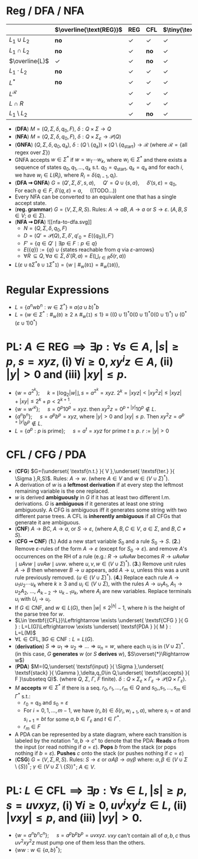 # Reg / DFA / NFA 

|                    | $\overline{\text{REG}}$ | $\text{REG}$ | $\text{CFL}$ | $\tiny{\text{DEC.}}$ | $\tiny{\text{REC.}}$ | $\text{P}$ | $\text{NP}$ | $\text{NPC}$ |
| ------------------ | ----------------------- | ------------ | ------------ | -------------------- | -------------------- | ---------- | ----------- | ------------ |
| $L_{1}\cup L_{2}$  | **no**                  | ✓            | ✓            | ✓                    | ✓                    | ✓          | ✓           | **no**       |
| $L_{1}\cap L_{2}$  | **no**                  | ✓            | **no**       | ✓                    | ✓                    | ✓          | ✓           | **no**       |
| $\overline{L}$     | ✓                       | ✓            | **no**       | ✓                    | **no**               | ✓          | $?$         | $?$          |
| $L_{1}\cdot L_{2}$ | **no**                  | ✓            | ✓            | ✓                    | ✓                    | ✓          | ✓           | **no**       |
| $L^*$              | **no**                  | ✓            | ✓            | ✓                    | ✓                    | ✓          | ✓           | **no**       |
| $L^\mathcal{R}$    |                         | ✓            | ✓            | ✓                    | ✓                    | ✓          |             |              |
| $L\cap R$          |                         | ✓            | ✓            | ✓                    | ✓                    | ✓          |             |              |
| $L_1\setminus L_2$ |                         | ✓            | **no**       | ✓                    | **no**               | ✓          | $?$         |              |

- (**DFA**) $M=(Q,\Sigma,\delta,q_0,F)$, $\delta:Q\times\Sigma\to Q$
- (**NFA**) $M=(Q,\Sigma,\delta,q_0,F)$, $\delta:Q\times \Sigma_\varepsilon \to \mathcal{P}(Q)$
- (**GNFA**) $(Q,\Sigma,\delta,q_{0},q_{\text{a}})$, $\delta:(Q\setminus \{q_{\text{a}}\})\times(Q\setminus \{q_{\text{start}}\}\longrightarrow\mathcal{R}$ (where $\mathcal{R}=\{ \text{all regex over } \Sigma\}$)
- GNFA accepts $w\in\Sigma^*$ if $w=w_{1}\cdots w_{k}$, where $w_{i}\in\Sigma^*$ and there exists a sequence of states $q_{0},q_{1},\dots,q_{k}$ s.t. $q_{0}=q_{\text{start}}$, $q_{k}=q_{\text{a}}$ and for each $i$, we have $w_i\in L(R_{i})$, where $R_{i}=\delta(q_{i-1},q_{i})$.
- (**DFA $\rightsquigarrow$ GNFA**) $G=(Q',\Sigma,\delta',s,a),\quad$ $Q'=Q\cup\{s,a\},\quad$ $\delta'(s,\varepsilon)=q_{0},\quad$ For each $q\in F$, $\delta'(q,\varepsilon)=a,\quad$ ((TODO...))
- Every NFA can be converted to an equivalent one that has a single accept state.
- (**reg. grammar**) $G=(V,\Sigma,R,S)$. Rules: $A\to aB$, $A\to a$ or $S\to \varepsilon$. ($A,B,S\in V$; $a\in \Sigma$).
- (**NFA $\rightsquigarrow$ DFA**) ![[nfa-to-dfa.svg]]
	- $N=(Q,\Sigma,\delta,q_{0},F)$
	- $D=(Q'=\mathcal{P}(Q),\Sigma,\delta',q'_{0}=E(\{q_{0}\}),F')$
	- $F'=\{ q\in Q' \mid \exists p\in F:p\in q \}$
	- $E(\{q\}):=\{ q \}\cup\{ \text{states reachable from }q\text{ via }\varepsilon \text{-arrows} \}$
	- $\displaystyle\forall R\,\subseteq Q, \forall a\in\Sigma, \delta'(R, a) = E\left( \bigcup_{r \in R} \delta(r, a) \right)$
- $L(\varepsilon \cup \texttt{0}\Sigma^*\texttt{0} \cup \texttt{1}\Sigma^*\texttt{1})=\{ w\mid \#_{w}(\texttt{01})=\#_{w}(\texttt{10}) \},$ 

# Regular Expressions 

- $L=\{ a^nwb^n :w\in \Sigma^* \}\equiv a(a\cup b)^*b$
- $L=\{ w\in\Sigma^* : \#_w(\texttt{0})\geq 2 \land \#_w(\texttt{1})\leq 1\}\equiv ((0\cup 1)^* 0 (0\cup 1)^* 0(0\cup 1)^*) \cup (0^*(\varepsilon \cup 1)0^*)$

# PL: $\displaystyle A \in \text{REG}\implies \exists p:\forall s\in A$, $|s|\geq p$, $s=xyz$, (**i**) $\forall i\geq 0, xy^iz\in A$, (**ii**) $|y|>0$ and (**iii**) $|xy|\leq p$.

- $\{w=a^{2^k}\};\quad$ $k=\lfloor\log_2 |w|\rfloor,s=a^{2^k}=xyz.$ $2^k=|xyz|<|xy^2z|\leq |xyz|+|xy|\leq 2^k+p<2^{k+1}$.
- $\{w=w^\mathcal{R}\};\quad$ $s=0^p10^p=xyz.$ then $xy^2z=0^{p+|y|}10^p\notin L$.  
- $\{ a^nb^n \};\quad$ $s=a^pb^p=xyz$, where $|y|>0$ and $|xy|\leq p$. Then $xy^2z=a^{p+|y|}b^p\notin L$.
- $L=\{ a^p:p \text{ is prime} \};\quad$ $s=a^t=xyz$ for prime $t\geq p.$ $r:=|y|>0$


# CFL / CFG / PDA  

- (**CFG**) $G=(\underset{ \textsf{n.t.} }{ V },\underset{ \textsf{ter.} }{ \Sigma },R,S)$. Rules: $A\to w$. (where $A\in V$ and $w\in (V\cup \Sigma)^*$).
- A derivation of $w$ is a **leftmost derivation** if at every step the leftmost remaining variable is the one replaced.
- $w$ is derived **ambiguously** in $G$ if it has at least two different l.m. derivations. $G$ is **ambiguous** if it generates at least one string ambiguously. A CFG is ambiguous iff it generates some string with two different parse trees. A CFL is **inherently ambiguous** if all CFGs that generate it are ambiguous.
- (**CNF**) $A\to BC$, $A\to a$, or $S\to \varepsilon$, (where $A,B,C\in V$, $a\in \Sigma$, and $B,C\neq S$).
- (**CFG $\rightsquigarrow$ CNF**) (**1.**) Add a new start variable $S_0$ and a rule $S_0\to S$. (**2.**) Remove $\varepsilon$-rules of the form $A\to \varepsilon$ (except for $S_0\to \varepsilon$). and remove $A$'s occurrences on the RH of a rule (e.g.: $R\to uAvAw$ becomes $R\to uAvAw \mid uAvw \mid uvAw \mid uvw$. where $u,v,w\in (V\cup \Sigma)^*$). (**3.**) Remove unit rules $A\to B$ then whenever $B\to u$ appears, add $A\to u$, unless this was a unit rule previously removed. ($u\in (V\cup \Sigma)^*$). (**4.**) Replace each rule $A\to u_1u_2\cdots u_k$ where $k\geq 3$ and $u_i\in (V\cup \Sigma)$, with the rules $A\to u_1A_1$, $A_1\to u_2A_2$, ..., $A_{k-2}\to u_{k-1}u_k$, where $A_i$ are new variables. Replace terminals $u_i$ with $U_i\to u_i$.
- If $G \in \textsf{CNF}$, and $w\in L(G)$, then $|w|\leq 2^{|h|}-1$, where $h$ is the height of the parse tree for $w$.
- $L\in \textbf{{CFL}}\Leftrightarrow \exists \underset{ \textsf{CFG } }{ G } : L=L(G)\Leftrightarrow \exists \underset{ \textsf{PDA } }{ M } : L=L(M)$
- $\forall L\in \textsf{CFL}, \exists G \in \textsf{CNF} : L=L(G)$.
- (**derivation**) $S\Rightarrow u_1\Rightarrow u_2\Rightarrow \dots \Rightarrow u_n = w$, where each $u_i$ is in $(V\cup \Sigma)^*$. (in this case, $G$ **generates** $w$ (or $S$ **derives** $w$), $S\overset{*}\Rightarrow w$)
- (**PDA**) $M=(Q,\underset{ \textsf{input} }{ \Sigma },\underset{ \textsf{stack} }{ \Gamma },\delta,q_0\in Q,\underset{ \textsf{accepts} }{ F }\subseteq Q)$. (where $Q$, $\Sigma$, $\Gamma$, $F$ finite). $\delta:Q\times \Sigma_\varepsilon\times \Gamma_\varepsilon\longrightarrow \mathcal{P}(Q\times \Gamma_\varepsilon)$.
- $M$ **accepts** $w\in \Sigma^*$ if there is a seq. $r_0,r_1,\dots,r_m\in Q$ and $s_0,,s_1,\dots,s_m\in \Gamma^*$ s.t.:
	- $r_0=q_0$ and $s_0=\varepsilon$
	- For $i=0,1,\dots,m-1$, we have $(r_i,b)\in\delta(r_{i},w_{i+1},a)$, where $s_i=at$ and $s_{i+1}=bt$ for some $a,b\in \Gamma_\varepsilon$ and $t\in \Gamma^*$.
	- $r_m\in F$
- A PDA can be represented by a state diagram, where each transition is labeled by the notation "$a,b\to c$" to denote that the PDA: **Reads** $a$ from the input (or read nothing if $a=\varepsilon$). **Pops** $b$ from the stack (or pops nothing if $b=\varepsilon$). **Pushes** $c$ onto the stack (or pushes nothing if $c=\varepsilon$)
- (**CSG**) $\displaystyle {\textstyle G=(V,\Sigma,R,S)}$. Rules: $S\to \varepsilon$ or $\alpha A\beta \to \alpha \gamma \beta$ where: $\displaystyle \alpha ,\beta \in (V\cup \Sigma \setminus \{S\})^*$; $\gamma \in (V\cup  \Sigma  \setminus \{S\})^+$; $\displaystyle A\in V$.

# PL: $L \in \text{CFL}\implies\exists p:\forall s\in L,|s|\geq p,\,s=uvxyz,$ (**i**) $\forall i\geq 0,uv^ixy^iz\in L$, (**ii**) $|vxy|\leq p$, and (**iii**) $|vy|>0$.

- $\{w=a^nb^nc^n \};\quad$ $s=a^pb^pb^p=uvxyz.$ $vxy$ can't contain all of $a,b,c$ thus $uv^2xy^2z$ must pump one of them less than the others.
- $\{ww:w\in\{a,b\}^*\};\quad$ 
